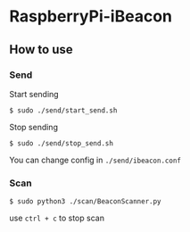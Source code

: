 # RaspberryPi-iBeacon

## How to use

### Send

Start sending
```
$ sudo ./send/start_send.sh
```

Stop sending
```
$ sudo ./send/stop_send.sh
```

You can change config in `./send/ibeacon.conf`

### Scan

```
$ sudo python3 ./scan/BeaconScanner.py
```

use `ctrl + c` to stop scan
